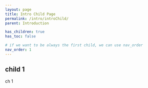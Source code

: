 ```yaml
---
layout: page
title: Intro Child Page
permalink: /intro/introChild/
parent: Introduction

has_children: true
has_toc: false

# if we want to be always the first child, we can use nav_order
nav_order: 1
---
```


## child 1
ch 1
